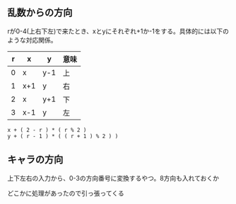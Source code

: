 ## 乱数からの方向

rが0-4(上右下左)で来たとき、xとyにそれぞれ+1か-1をする。具体的には以下のような対応関係。

| r | x | y |意味|
|---|---|---|----|
| 0 | x |y-1| 上 |
| 1 |x+1| y | 右 |
| 2 | x |y+1| 下 |
| 3 |x-1| y | 左 |

```
x + ( 2 - r ) * ( r % 2 )
y + ( r - 1 ) * ( ( r + 1 ) % 2 ) )
```

## キャラの方向

上下左右の入力から、0-3の方向番号に変換するやつ。8方向も入れておくか

どこかに処理があったので引っ張ってくる

